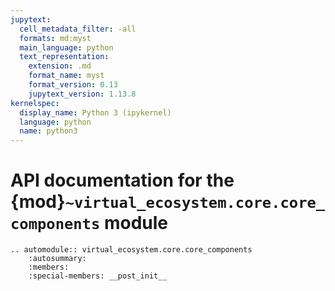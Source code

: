 ```yaml
---
jupytext:
  cell_metadata_filter: -all
  formats: md:myst
  main_language: python
  text_representation:
    extension: .md
    format_name: myst
    format_version: 0.13
    jupytext_version: 1.13.8
kernelspec:
  display_name: Python 3 (ipykernel)
  language: python
  name: python3
---
```


# API documentation for the {mod}`~virtual_ecosystem.core.core_components` module

```{eval-rst}
.. automodule:: virtual_ecosystem.core.core_components
    :autosummary:
    :members: 
    :special-members: __post_init__
```
